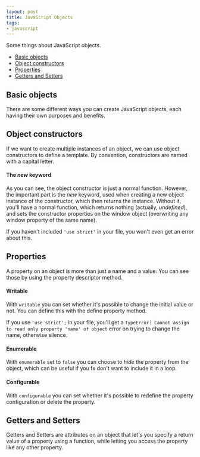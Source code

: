 ```yaml
---
layout: post
title: JavaScript Objects
tags:
- javascript
---
```


Some things about JavaScript objects.


* [Basic objects](#basic-objects)
* [Object constructors](#object-constructors)
* [Properties](#properties)
* [Getters and Setters](#getters-and-setters)

## Basic objects
There are some different ways you can create JavaScript objects, each having their own purposes and benefits.
<script src="https://jsfiddle.net/lthr/6ppb41eq/1/embed/js,result/"></script>

## Object constructors
If we want to create multiple instances of an object, we can use object constructors to define a template. By convention, constructors are named with a capital letter.
<script src="https://jsfiddle.net/lthr/qz6dq6t2/5/embed/js,result/"></script>

#### The _new_ keyword
As you can see, the object constructor is just a normal function. However, the important part is the _new_ keyword, used when creating a new object instance of the constructor, which then returns the instance. Without it, you'll have a normal function, which returns nothing (actually, _undefined_), and sets the constructor properties on the window object (overwriting any window property of the same name).
<script src="https://jsfiddle.net/lthr/cg4akrom/3/embed/js,result/"></script>

If you haven't included `'use strict'` in your file, you won't even get an error about this.

## Properties
A property on an object is more than just a name and a value. You can see those by using the property descriptor method.
<script src="https://jsfiddle.net/lthr/t5p3uus8/3/embed/js,result/"></script>

#### Writable
With `writable` you can set whether it's possible to change the initial value or not. You can define this with the define property method.
<script src="https://jsfiddle.net/lthr/7ze158dm/2/embed/js,result/"></script>

If you use `'use strict';` in your file, you'll get a `TypeError: Cannot assign to read only property 'name' of object` error on trying to change the name, otherwise silence.

#### Enumerable
With `enumerable` set to `false` you can choose to _hide_ the property from the object, which can be useful if you fx don't want to include it in a loop.
<script src="https://jsfiddle.net/lthr/v3Ldutwa/3/embed/js,result/"></script>

#### Configurable
With `configurable` you can set whether it's possible to redefine the property configuration or delete the property.
<script src="https://jsfiddle.net/lthr/7qdz9tco/3/embed/js,result/"></script>

## Getters and Setters
Getters and Setters are attributes on an object that let's you specify a return value of a property using a function, while letting you access the property like any other property.
<script src="https://jsfiddle.net/lthr/ugbrfyrs/2/embed/js,result/"></script>

